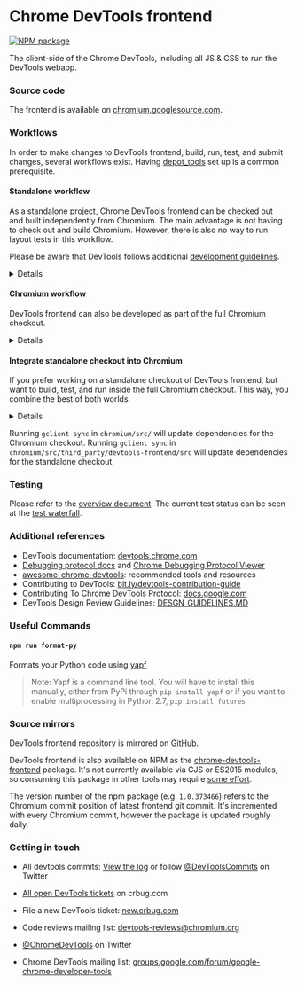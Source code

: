 # Chrome DevTools frontend

<!-- [START badges] -->
[![NPM package](https://img.shields.io/npm/v/chrome-devtools-frontend.svg)](https://npmjs.org/package/chrome-devtools-frontend)
<!-- [END badges] -->

The client-side of the Chrome DevTools, including all JS & CSS to run the DevTools webapp.

### Source code
The frontend is available on [chromium.googlesource.com](https://chromium.googlesource.com/devtools/devtools-frontend).

### Workflows

In order to make changes to DevTools frontend, build, run, test, and submit changes, several workflows exist. Having [depot_tools](https://commondatastorage.googleapis.com/chrome-infra-docs/flat/depot_tools/docs/html/depot_tools_tutorial.html#_setting_up) set up is a common prerequisite.

#### Standalone workflow
As a standalone project, Chrome DevTools frontend can be checked out and built independently from Chromium. The main advantage is not having to check out and build Chromium. However, there is also no way to run layout tests in this workflow.

Please be aware that DevTools follows additional [development
guidelines](DESIGN_GUIDELINES.md).
<details>

##### Checking out source

To check out the source for DevTools frontend only, follow these steps:

```bash
mkdir devtools
cd devtools
git clone https://chromium.googlesource.com/devtools/devtools-frontend
gclient config https://chromium.googlesource.com/devtools/devtools-frontend --unmanaged
```

##### Build

To build, follow these steps:
```bash
cd devtools-frontend
gclient sync
gn gen out/Default
autoninja -C out/Default
```
The resulting build artifacts can be found in `out/Default/resources/inspector`.

##### Run in Chromium

These steps work with Chromium 79 or later.
To run the production build, use

**(Requires `brew install coreutils` on Mac.)**

```bash
<path-to-chrome>/chrome --custom-devtools-frontend=file://$(realpath out/Default/resources/inspector)
```

To run the debug build (directly symlinked to the original unminified source files),
build both Chromium and DevTools frontend with the [GN flag](https://www.chromium.org/developers/gn-build-configuration) `debug_devtools=true`, and use

```bash
<path-to-chrome>/chrome --custom-devtools-frontend=file://$(realpath out/Default/resources/inspector/debug)
```

You can inspect DevTools with DevTools by undocking DevTools and then open the developers tools (F12 on Windows/Linux, Cmd+Option+I on Mac).

##### Test
Test are available by running scripts in `scripts/test/`.

##### Create a change
Usual [steps](https://chromium.googlesource.com/chromium/src/+/master/docs/contributing.md#creating-a-change) for creating a change work out of the box.

##### Managing dependencies
- To sync dependencies from Chromium to DevTools frontend, use `scripts/deps/roll_deps.py`.
- To roll the HEAD commit of DevTools frontend into Chromium, use `scripts/deps/roll_to_chromium.py`.
- To update DevTools frontend's DEPS, use `roll-dep`.
</details>

#### Chromium workflow
DevTools frontend can also be developed as part of the full Chromium checkout.
<details>

##### Checking out source
Follow [instructions](https://www.chromium.org/developers/how-tos/get-the-code) to check out Chromium. DevTools frontend can be found under `third_party/devtools-frontend/src/`.

##### Build
Refer to [instructions](https://www.chromium.org/developers/how-tos/get-the-code) to build Chromium. To only build DevTools frontend, use `devtools_frontend_resources` as build target. The resulting build artifacts for DevTools frontend can be found in `out/Default/resources/inspector`.

Consider building with the [GN flag](https://www.chromium.org/developers/gn-build-configuration) `debug_devtools=true` to symlink to the original unminified source.

##### Run
Run Chrome with DevTools frontend bundled:
```bash
out/Default/chrome
```

##### Test
Test are available by running scripts in `third_party/devtools-frontend/src/scripts/test/`.
After building content shell, we can also run layout tests that are relevant for DevTools frontend:
```bash
autoninja -C out/Default content_shell
third_party/blink/tools/run_web_tests.py http/tests/devtools
```

##### Create a change
Usual [steps](https://chromium.googlesource.com/chromium/src/+/master/docs/contributing.md#creating-a-change) for creating a change work out of the box, when executed in `third_party/devtools-frontend/src/`.
</details>

#### Integrate standalone checkout into Chromium
If you prefer working on a standalone checkout of DevTools frontend, but want to build, test, and run inside the full Chromium checkout. This way, you combine the best of both worlds.
<details>

Disable `gclient sync` for DevTools frontend inside of Chromium by editing `.gclient` config. From `chromium/src/`, simply run
```bash
vim $(gclient root)/.gclient
```

In the `custom_deps` section, insert this line:
```python
"src/third_party/devtools-frontend/src": None,
```

Then run
```bash
gclient sync -D
```
This removes the DevTools frontend dependency. We now create a symlink to refer to the standalone checkout:

**(Note that the folder names do NOT include the trailing slash)**

```bash
ln -s path/to/standalone/devtools-frontend third_party/devtools-frontend/src
```

</details>

Running `gclient sync` in `chromium/src/` will update dependencies for the Chromium checkout. Running `gclient sync` in `chromium/src/third_party/devtools-frontend/src` will update dependencies for the standalone checkout.

### Testing
Please refer to the [overview document](https://docs.google.com/document/d/1c2KLKoFMqLB2A9sNAHIhYb70XFyfBUBs5BZSYfQAT-Y/edit). The current test status can be seen at the [test waterfall].

### Additional references
* DevTools documentation: [devtools.chrome.com](https://devtools.chrome.com)
* [Debugging protocol docs](https://developer.chrome.com/devtools/docs/debugger-protocol) and [Chrome Debugging Protocol Viewer](http://chromedevtools.github.io/debugger-protocol-viewer/)
* [awesome-chrome-devtools](https://github.com/paulirish/awesome-chrome-devtools): recommended tools and resources
* Contributing to DevTools: [bit.ly/devtools-contribution-guide](http://bit.ly/devtools-contribution-guide)
* Contributing To Chrome DevTools Protocol: [docs.google.com](https://docs.google.com/document/d/1c-COD2kaK__5iMM5SEx-PzNA7HFmgttcYfOHHX0HaOM/edit?usp=sharing)
* DevTools Design Review Guidelines:
  [DESGN_GUIDELINES.MD](DESIGN_GUIDELINES.MD)

### Useful Commands

#### `npm run format-py`
Formats your Python code using [yapf](https://github.com/google/yapf)

> Note: Yapf is a command line tool. You will have to install this manually, either from PyPi through `pip install yapf` or if you want to enable multiprocessing in Python 2.7, `pip install futures`

### Source mirrors
DevTools frontend repository is mirrored on [GitHub](https://github.com/ChromeDevTools/devtools-frontend).

DevTools frontend is also available on NPM as the [chrome-devtools-frontend](https://www.npmjs.com/package/chrome-devtools-frontend) package. It's not currently available via CJS or ES2015 modules, so consuming this package in other tools may require [some effort](https://github.com/paulirish/devtools-timeline-model/blob/master/index.js).

The version number of the npm package (e.g. `1.0.373466`) refers to the Chromium commit position of latest frontend git commit. It's incremented with every Chromium commit, however the package is updated roughly daily.

### Getting in touch
* All devtools commits: [View the log] or follow [@DevToolsCommits] on Twitter
* [All open DevTools tickets] on crbug.com
* File a new DevTools ticket: [new.crbug.com](https://bugs.chromium.org/p/chromium/issues/entry?labels=OS-All,Type-Bug,Pri-2&components=Platform%3EDevTools)
* Code reviews mailing list: [devtools-reviews@chromium.org]
* [@ChromeDevTools] on Twitter
* Chrome DevTools mailing list: [groups.google.com/forum/google-chrome-developer-tools](https://groups.google.com/forum/#!forum/google-chrome-developer-tools)

  [devtools-reviews@chromium.org]: https://groups.google.com/a/chromium.org/forum/#!forum/devtools-reviews
  [View the log]: https://chromium.googlesource.com/devtools/devtools-frontend/+log/master
  [@ChromeDevTools]: http://twitter.com/ChromeDevTools
  [@DevToolsCommits]: http://twitter.com/DevToolsCommits
  [all open DevTools tickets]: https://bugs.chromium.org/p/chromium/issues/list?can=2&q=component%3APlatform%3EDevTools&sort=&groupby=&colspec=ID+Stars+Owner+Summary+Modified+Opened
  [test waterfall]: https://ci.chromium.org/p/devtools-frontend/g/main/console
